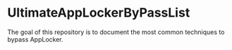 # UltimateAppLockerByPassList
The goal of this repository is to document the most common techniques to bypass AppLocker. 
